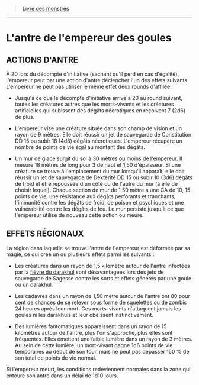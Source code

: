 ﻿> [Livre des monstres](tome_of_beasts_old.md)

---

# L'antre de l'empereur des goules

## ACTIONS D'ANTRE

À 20 lors du décompte d'initiative (sachant qu'il perd en cas d'égalité), l'empereur peut par une action d'antre déclencher l'un des effets suivants. L'empereur ne peut pas utiliser le même effet deux rounds d'affilée.

* Jusqu'à ce que le décompte d'initiative arrive à 20 au round suivant, toutes les créatures autres que les morts-vivants et les créatures artificielles qui subissent des dégâts nécrotiques en reçoivent 7 (2d6) de plus.

* L'empereur vise une créature située dans son champ de vision et un rayon de 9 mètres. Elle doit réussir un jet de sauvegarde de Constitution DD 15 ou subir 18 (4d8) dégâts nécrotiques. L'empereur récupère un nombre de points de vie égal au montant des dégâts.

* Un mur de glace surgit du sol à 30 mètres ou moins de l'empereur. Il mesure 18 mètres de long pour 3 de haut et 1,50 d'épaisseur. Si une créature se trouve à l'emplacement du mur lorsqu'il apparaît, elle doit réussir un jet de sauvegarde de Dextérité DD 15 ou subir 10 (3d6) dégâts de froid et être repoussée d'un côté ou de l'autre du mur (à elle de choisir lequel). Chaque section de mur de 1,50 mètre a une CA de 10, 15 points de vie, une résistance aux dégâts perforants et tranchants, l'immunité contre les dégâts de froid, de poison et psychiques et une vulnérabilité contre les dégâts de feu. Le mur persiste jusqu'à ce que l'empereur utilise de nouveau cette action ou meure.

## EFFETS RÉGIONAUX

La région dans laquelle se trouve l'antre de l'empereur est déformée par sa magie, ce qui crée un ou plusieurs effets parmi les suivants :

* Les créatures dans un rayon de 1,5 kilomètre autour de l'antre infectées par la [fièvre du darakhul](tome_of_beasts_fievre_du_darakhul.md) sont désavantagées lors des jets de sauvegarde de Sagesse contre les sorts et effets générés par une goule ou un darakhul.

* Les cadavres dans un rayon de 1,50 mètre autour de l'antre ont 80 pour cent de chances de se relever sous forme de squelettes ou de zombis 24 heures après leur mort. Ces morts-vivants n'attaquent jamais les goules ni les darakhuls et leur obéissent instinctivement.

* Des lumières fantomatiques apparaissent dans un rayon de 15 kilomètres autour de l'antre, plus l'on s'approche, plus elles sont fréquentes. Elles émettent une faible lumière dans un rayon de 3 mètres. Au sein de cette lumière, un mort-vivant gagne 1d6 points de vie temporaires au début de son tour, mais ne peut pas dépasser 150 % de son total de points de vie normal.

Si l'empereur meurt, les conditions redeviennent normales dans la zone qui entoure son antre dans un délai de 1d10 jours.

